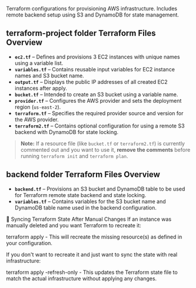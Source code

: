 Terraform configurations for provisioning AWS infrastructure. Includes remote backend setup using S3 and DynamoDB for state management.

## terraform-project folder Terraform Files Overview

- **`ec2.tf`** – Defines and provisions 3 EC2 instances with unique names using a variable list.
- **`variables.tf`** – Contains reusable input variables for EC2 instance names and S3 bucket name.
- **`output.tf`** – Displays the public IP addresses of all created EC2 instances after apply.
- **`bucket.tf`** – Intended to create an S3 bucket using a variable name.
- **`provider.tf`** – Configures the AWS provider and sets the deployment region (`us-east-2`).
- **`terraform.tf`** – Specifies the required provider source and version for the AWS provider.
- **`terraform2.tf`** – Contains optional configuration for using a remote S3 backend with DynamoDB for state locking.

> **Note:** If a resource file (like `bucket.tf` or `terraform2.tf`) is currently commented out and you want to use it, **remove the comments** before running `terraform init` and `terraform plan`.


## backend folder Terraform Files Overview

- **`backend.tf`** – Provisions an S3 bucket and DynamoDB table to be used for Terraform remote state backend and state locking.
- **`variables.tf`** – Contains variables for the S3 bucket name and DynamoDB table name used in the backend configuration.


🔄 Syncing Terraform State After Manual Changes
If an instance was manually deleted and you want Terraform to recreate it:

terraform apply -
This will recreate the missing resource(s) as defined in your configuration.

If you don't want to recreate it and just want to sync the state with real infrastructure:

terraform apply -refresh-only -
This updates the Terraform state file to match the actual infrastructure without applying any changes.
